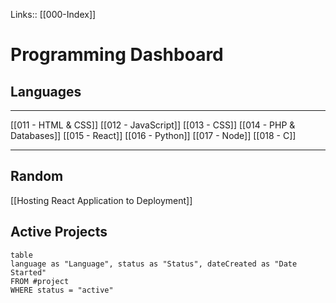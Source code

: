
Links:: [[000-Index]]

# Programming Dashboard



## Languages
---

[[011 - HTML & CSS]]
[[012 - JavaScript]]
[[013 - CSS]]
[[014 - PHP & Databases]]
[[015 - React]]
[[016 - Python]]
[[017 - Node]]
[[018 - C]]


____
## Random 

[[Hosting React Application to Deployment]]

## Active Projects
```dataview
table
language as "Language", status as "Status", dateCreated as "Date Started"
FROM #project 
WHERE status = "active"
```

